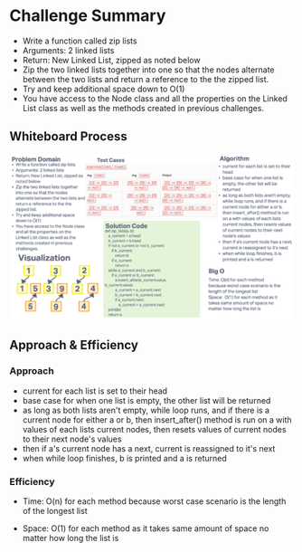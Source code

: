 # Challenge Summary

- Write a function called zip lists
- Arguments: 2 linked lists
- Return: New Linked List, zipped as noted below
- Zip the two linked lists together into one so that the nodes alternate between the two lists and return a reference to the the zipped list.
- Try and keep additional space down to O(1)
- You have access to the Node class and all the properties on the Linked List class as well as the methods created in previous challenges.

## Whiteboard Process

![Linked List Zip Whiteboard](./linked-list-zip-WB.png)

## Approach & Efficiency

### Approach

- current for each list is set to their head
- base case for when one list is empty, the other list will be returned
- as long as both lists aren't empty, while loop runs, and if there is a current node for either a or b, then insert_after() method is run on a with values of each lists current nodes, then resets values of current nodes to their next node's values
- then if a's current node has a next, current is reassigned to it's next
- when while loop finishes, b is printed and a is returned

### Efficiency

- Time: O(n) for each method because worst case scenario is the length of the longest list

- Space:  O(1) for each method as it takes same amount of space no matter how long the list is
